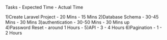 
Tasks           -				Expected Time           -   				Actual Time

1)Create Laravel Project	-	20 Mins					-    				15 Mins
2)Database Schema 			-	30-45 Mins				-					  30 Mins
3)authentication			-	30-50 Mins          -           			30 Mins up       
4)Password Reset			-	around 1 Hours      -
5)API						-	3 - 4 Hours
6)Pagination         		-	1 - 2 Hours

